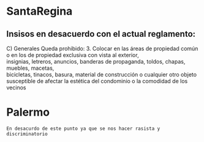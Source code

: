# SantaRegina

## Insisos en desacuerdo con el actual reglamento:

 C) Generales
 Queda	prohibido:
    3. Colocar	en	las	áreas	de	propiedad	común	o	en	los	de	propiedad	exclusiva	con	vista	al	exterior,	
    insignias,	 letreros,	 anuncios,	 banderas	 de	 propaganda,	 toldos,	 chapas,	 muebles,	 macetas,	
    bicicletas,	 tinacos, basura,	 material	 de	 construcción	 o	 cualquier	 otro	 objeto	 susceptible	 de	
    afectar	la	estética	del	condominio	o	la	comodidad	de	los	vecinos
    
# Palermo
    En desacurdo de este punto ya que se nos hacer rasista y discriminatorio 

